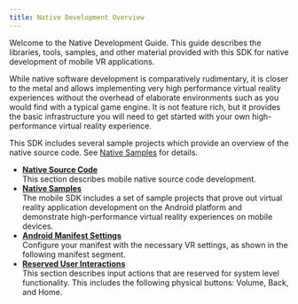 ```yaml
---
title: Native Development Overview
---
```


Welcome to the Native Development Guide. This guide describes the libraries, tools, samples, and other material provided with this SDK for native development of mobile VR applications. 

While native software development is comparatively rudimentary, it is closer to the metal and allows implementing very high performance virtual reality experiences without the overhead of elaborate environments such as you would find with a typical game engine. It is not feature rich, but it provides the basic infrastructure you will need to get started with your own high-performance virtual reality experience.

This SDK includes several sample projects which provide an overview of the native source code. See [Native Samples](/documentation/mobilesdk/latest/concepts/mobile-native-samples/) for details. 

* **[Native Source Code](/documentation/mobilesdk/latest/concepts/mobile-native-source-overview/#mobile-native-source-overview)**  
This section describes mobile native source code development.
* **[Native Samples](/documentation/mobilesdk/latest/concepts/mobile-native-samples/)**  
The mobile SDK includes a set of sample projects that prove out virtual reality application development on the Android platform and demonstrate high-performance virtual reality experiences on mobile devices.
* **[Android Manifest Settings](/documentation/mobilesdk/latest/concepts/mobile-native-manifest/)**  
Configure your manifest with the necessary VR settings, as shown in the following manifest segment.
* **[Reserved User Interactions](/documentation/mobilesdk/latest/concepts/mobile-umenu-intro/#mobile-umenu-intro)**  
This section describes input actions that are reserved for system level functionality. This includes the following physical buttons: Volume, Back, and Home.

